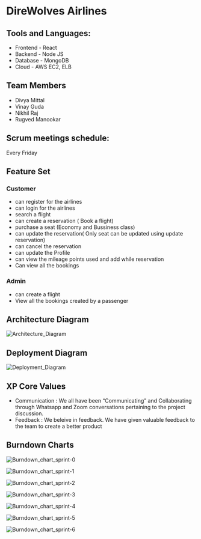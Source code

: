 
# DireWolves Airlines

## Tools and Languages:

* Frontend - React
* Backend - Node JS
* Database - MongoDB
* Cloud - AWS EC2, ELB

## Team Members

* Divya Mittal
* Vinay Guda
* Nikhil Raj
* Rugved Manookar

## Scrum meetings schedule:

Every Friday

## Feature Set 
### Customer
*  can register for the airlines
*  can login for the airlines
*  search a flight
*  can create a reservation ( Book a flight)
*  purchase a seat (Economy and Bussiness class)
*  can update the reservation( Only seat can be updated using update reservation)
*  can cancel the reservation
*  can update the Profile
*  can view the mileage points used and add while reservation
*  Can view all the bookings

### Admin
* can create a flight
* View all the bookings created by a passenger


## Architecture Diagram

![Architecture_Diagram](https://github.com/gopinathsjsu/team-project-direwolves/blob/0e7fbd0209c3a947c62036579a02405d49c43f63/Documentation/Architecture_Diagram/Architecture%20Diagram.png)


## Deployment Diagram

![Deployment_Diagram](https://github.com/gopinathsjsu/team-project-direwolves/blob/7d67e07cacf810746d84cf884637f166d211d9f8/Documentation/Deployment%20Diagram/Deployment%20Diagram0.png)

## XP Core Values

* Communication : We all have been “Communicating” and Collaborating through Whatsapp and Zoom conversations pertaining to the project discussion.
* Feedback : We beleive in feedback. We have given valuable feedback to the team to create a better product

## Burndown Charts

![Burndown_chart_sprint-0](https://github.com/gopinathsjsu/team-project-direwolves/blob/b462bd89a9099fc5a99fde4df7fcb2594c72d8bf/Documentation/Burndown%20Charts/Sprint%200.png)

![Burndown_chart_sprint-1](https://github.com/gopinathsjsu/team-project-direwolves/blob/f8c79bb2e805c3cf68369558f18ab59e5fdd0f02/Documentation/Burndown%20Charts/Sprint%201.png)

![Burndown_chart_sprint-2](https://github.com/gopinathsjsu/team-project-direwolves/blob/f8c79bb2e805c3cf68369558f18ab59e5fdd0f02/Documentation/Burndown%20Charts/Sprint%202.png)

![Burndown_chart_sprint-3](https://github.com/gopinathsjsu/team-project-direwolves/blob/f8c79bb2e805c3cf68369558f18ab59e5fdd0f02/Documentation/Burndown%20Charts/Sprint%203.png)

![Burndown_chart_sprint-4](https://github.com/gopinathsjsu/team-project-direwolves/blob/b462bd89a9099fc5a99fde4df7fcb2594c72d8bf/Documentation/Burndown%20Charts/Sprint%204.png)

![Burndown_chart_sprint-5](https://github.com/gopinathsjsu/team-project-direwolves/blob/b462bd89a9099fc5a99fde4df7fcb2594c72d8bf/Documentation/Burndown%20Charts/Sprint%205.png)

![Burndown_chart_sprint-6](https://github.com/gopinathsjsu/team-project-direwolves/blob/b462bd89a9099fc5a99fde4df7fcb2594c72d8bf/Documentation/Burndown%20Charts/Sprint%206.png)

